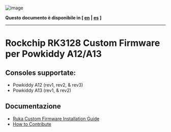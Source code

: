 ![image](https://user-images.githubusercontent.com/67930710/117461690-22bc2e80-af4e-11eb-8ac5-240f600ebe39.png)

**Questo documento è disponibile in [ [en](readme.md) | [es](doc/readme_es.md) ]**

---

# Rockchip RK3128 Custom Firmware per Powkiddy A12/A13

## Consoles supportate:

* Powkiddy A12 (rev1, rev2, & rev3)
* Powkiddy A13 (rev1, & rev2)

## Documentazione

* [Ruka Custom Firmware Installation Guide](doc/install_it.md)
* [How to Contribute](CONTRIBUTING.md)
